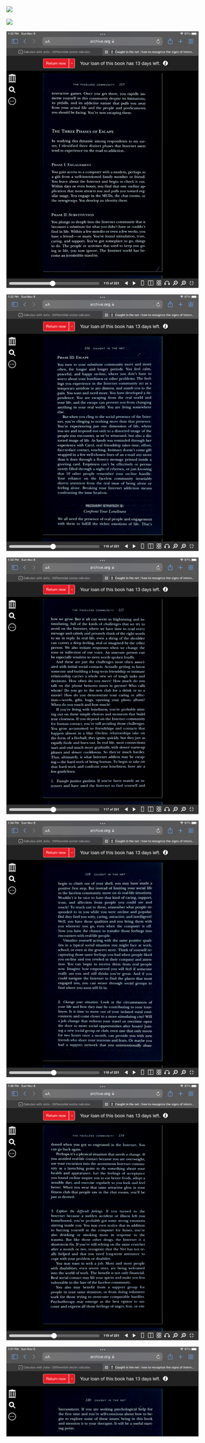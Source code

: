 ![](.F5DA0A9F-9CCA-4241-94B5-E410AC1A7A90.png)

![](.BEF1F025-89B1-42FA-AB1D-4ED17608D92A.png)

![](1256E2AD-C663-46DD-B792-BB9AF370EB8F.png)

![](2889CA85-1D7F-46E2-8EDA-1177C03C3255.png)

![](913F2FA0-CF93-42D1-A696-6AF38271C73F.png)

![](3B367F5A-57F5-45E5-A2D6-D6A732E15E88.png)

![](8FCE2C22-3B1A-4A97-902D-2844160FD0F1.png)

![](167262AC-5B51-4D26-BAF3-33675704933A.jpeg)
